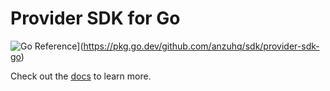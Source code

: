 # Provider SDK for Go

![Go Reference](https://pkg.go.dev/badge/github.com/anzuhq/sdk/provider-sdk-go.svg)](https://pkg.go.dev/github.com/anzuhq/sdk/provider-sdk-go)

Check out the [docs](https://anzuhq.com/docs/references/provider-sdk) to learn more.
